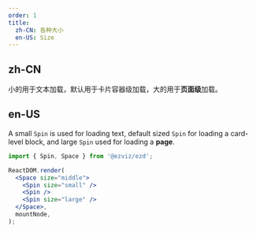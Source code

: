 ```yaml
---
order: 1
title:
  zh-CN: 各种大小
  en-US: Size
---
```


## zh-CN

小的用于文本加载，默认用于卡片容器级加载，大的用于**页面级**加载。

## en-US

A small `Spin` is used for loading text, default sized `Spin` for loading a card-level block, and large `Spin` used for loading a **page**.

```jsx
import { Spin, Space } from '@ezviz/ezd';

ReactDOM.render(
  <Space size="middle">
    <Spin size="small" />
    <Spin />
    <Spin size="large" />
  </Space>,
  mountNode,
);
```
